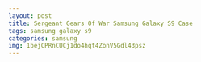 ```yaml
---
layout: post
title: Sergeant Gears Of War Samsung Galaxy S9 Case
tags: samsung galaxy s9
categories: samsung
img: 1bejCPRnCUCj1do4hqt4ZonV5Gdl43psz
---
```

